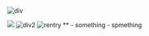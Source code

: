 ![div](https://files.catbox.moe/c18hze.jpg)

![](https://pbs.twimg.com/profile_images/1208468781154078721/xzWAW-eL_200x200.jpg) ![div2](-) ![rentry](https://i.imgur.com/Zv1Ktfq.png) ** - something - spmething
